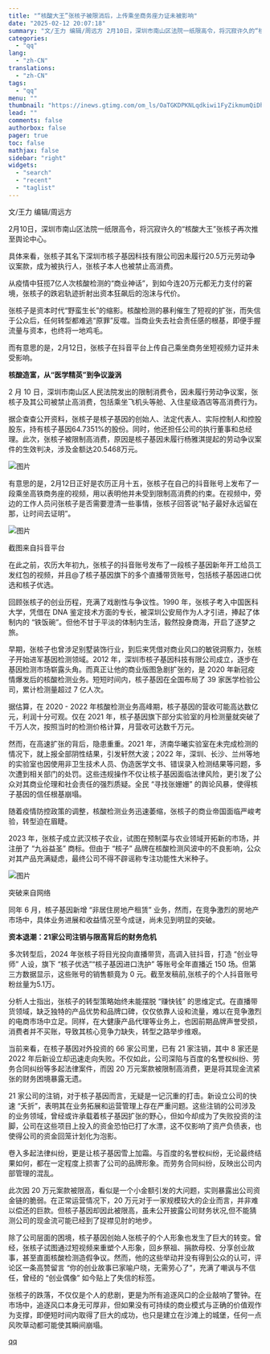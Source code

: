 ```yaml
---
title: "“核酸大王”张核子被限消后，上传乘坐商务座力证未被影响"
date: "2025-02-12 20:07:18"
summary: "文/王力 编辑/周远方 2月10日，深圳市南山区法院一纸限高令，将沉寂许久的“核酸大王”张核子再次..."
categories:
  - "qq"
lang:
  - "zh-CN"
translations:
  - "zh-CN"
tags:
  - "qq"
menu: ""
thumbnail: "https://inews.gtimg.com/om_ls/OaTGKDPKNLqdkiwi1FyZikmumQiDhOhtZCx3WpdFdLDj0AA_640360/0"
lead: ""
comments: false
authorbox: false
pager: true
toc: false
mathjax: false
sidebar: "right"
widgets:
  - "search"
  - "recent"
  - "taglist"
---
```


文/王力 编辑/周远方

2月10日，深圳市南山区法院一纸限高令，将沉寂许久的“核酸大王”张核子再次推至舆论中心。

具体来看，张核子其名下深圳市核子基因科技有限公司因未履行20.5万元劳动争议案款，成为被执行人，张核子本人也被禁止高消费。

从疫情中狂揽7亿人次核酸检测的“商业神话”，到如今连20万元都无力支付的窘境，张核子的跌宕轨迹折射出资本狂飙后的泡沫与代价。

张核子是资本时代“野蛮生长”的缩影。核酸检测的暴利催生了短视的扩张，而失信于公众后，任何转型都难逃“原罪”反噬。当商业失去社会责任感的根基，即便手握流量与资本，也终将一地鸡毛。

而有意思的是，2月12日，张核子在抖音平台上传自己乘坐商务坐短视频力证并未受影响。

**核酸造富，从“医学精英”到争议漩涡**

2 月 10 日，深圳市南山区人民法院发出的限制消费令，因未履行劳动争议案，张核子及其公司被禁止高消费，包括乘坐飞机头等舱、入住星级酒店等高消费行为。

据企查查公开资料，张核子是核子基因的创始人、法定代表人、实际控制人和控股股东，持有核子基因64.7351%的股份。同时，他还担任公司的执行董事和总经理。此次，张核子被限制高消费，原因是核子基因未履行杨雅淇提起的劳动争议案件的生效判决，涉及金额达20.5468万元。

![图片](https://inews.gtimg.com/om_bt/OIy_YZGsGi84TaRNxgE77YGfsmnkG8B7udt7FithV8pI4AA/641)

有意思的是，2月12日正好是农历正月十五，张核子在自己的抖音账号上发布了一段乘坐高铁商务座的视频，用以表明他并未受到限制高消费的约束。在视频中，旁边的工作人员问张核子是否需要澄清一些事情，张核子回答说“帖子最好永远留在那，让时间去证明”。

![图片](https://inews.gtimg.com/om_bt/OmRby59xqJtlTZDP_nv0O7Iq80k7fwGgMnYOWHWb5EbYUAA/641)

截图来自抖音平台

在此之前，农历大年初九，张核子的抖音账号发布了一段核子基因新年开工给员工发红包的视频，并且@了核子基因旗下的多个直播带货账号，包括核子基因进口优选和核子优选。

回顾张核子的创业历程，充满了戏剧性与争议性。1990 年，张核子考入中国医科大学，凭借在 DNA 鉴定技术方面的专长，被深圳公安局作为人才引进，捧起了体制内的 “铁饭碗”。但他不甘于平淡的体制内生活，毅然投身商海，开启了逐梦之旅。

早期，张核子也曾涉足别墅装饰行业，到后来凭借对商业风口的敏锐洞察力，张核子开始进军基因检测领域。2012 年，深圳市核子基因科技有限公司成立，逐步在基因检测市场崭露头角。而真正让他的商业版图急剧扩张的，是 2020 年新冠疫情爆发后的核酸检测业务。短短时间内，核子基因在全国布局了 39 家医学检验公司，累计检测量超过 7 亿人次。

据估算，在 2020 - 2022 年核酸检测业务高峰期，核子基因的营收可能高达数亿元，利润十分可观。仅在 2021 年，核子基因旗下部分实验室的月检测量就突破了千万人次，按照当时的检测价格计算，月营收可达数千万元。

然而，在高速扩张的背后，隐患重重。2021 年，济南华曦实验室在未完成检测的情况下，就上报全部阴性结果，引发轩然大波；2022 年，深圳、长沙、兰州等地的实验室也因使用非卫生技术人员、伪造医学文书、错误录入检测结果等问题，多次遭到相关部门的处罚。这些违规操作不仅让核子基因面临法律风险，更引发了公众对其商业伦理和社会责任的强烈质疑。全民 “寻找张姗姗” 的舆论风暴，使得核子基因的信任根基崩塌。

随着疫情防控政策的调整，核酸检测业务迅速萎缩，张核子的商业帝国面临严峻考验，转型迫在眉睫。

2023 年，张核子成立武汉核子农业，试图在预制菜与农业领域开拓新的市场，并注册了 “九谷益圣” 商标。但由于 “核子” 品牌在核酸检测风波中的不良影响，公众对其产品充满疑虑，最终公司不得不辟谣称专注功能性大米种子。

![图片](https://inews.gtimg.com/om_bt/OTIPY4KZK8ejWSc_Y_oHlq5BZjfwqRNl7tYeW5fP50xLgAA/641)

突破来自网络

同年 6 月，核子基因新增 “非居住房地产租赁” 业务，然而，在竞争激烈的房地产市场中，具体业务进展和收益情况至今成谜，尚未见到明显的突破。

**资本退潮：21家公司注销与限高背后的财务危机**

多次转型后，2024 年张核子将目光投向直播带货，高调入驻抖音，打造 “创业导师” 人设，旗下 “核子优选”“核子基因进口洗护” 等账号全年直播近 150 场。但第三方数据显示，这些账号的销售额竟为 0 元。截至发稿前,张核子的个人抖音账号粉丝量为5.1万。

分析人士指出，张核子的转型策略始终未能摆脱 “赚快钱” 的思维定式。在直播带货领域，缺乏独特的产品优势和品牌口碑，仅仅依靠人设和流量，难以在竞争激烈的电商市场中立足。同样，在大健康产品代理等业务上，也因前期品牌声誉受损，消费者并不买账，导致其核心竞争力缺失，转型之路举步维艰。

当前来看，在核子基因对外投资的 66 家公司里，已有 21 家注销，其中 8 家还是 2022 年后新设立却迅速走向失败。不仅如此，公司深陷与百度的名誉权纠纷、劳务合同纠纷等多起法律案件，而因 20 万元案款被限制高消费，更是将其现金流紧张的财务困境暴露无遗。

21 家公司的注销，对于核子基因而言，无疑是一记沉重的打击。新设立公司的快速 “夭折”，表明其在业务拓展和运营管理上存在严重问题。这些注销的公司涉及的业务领域，曾经或许承载着核子基因扩张的野心，但如今却成为了失败投资的注脚，公司在这些项目上投入的资金恐怕已打了水漂，这不仅影响了资产负债表，也使得公司的资金回笼计划化为泡影。

卷入多起法律纠纷，更是让核子基因雪上加霜。与百度的名誉权纠纷，无论最终结果如何，都在一定程度上损害了公司的品牌形象。而劳务合同纠纷，反映出公司内部管理的混乱。

此次因 20 万元案款被限高，看似是一个小金额引发的大问题，实则暴露出公司资金链的脆弱。在正常运营情况下，20 万元对于一家规模较大的企业而言，并非难以偿还的巨款。但核子基因却因此被限高，虽未公开披露公司财务状况,但不能猜测公司的现金流可能已经到了捉襟见肘的地步。

除了公司层面的困境，核子基因创始人张核子的个人形象也发生了巨大的转变。曾经，张核子试图通过短视频来重塑个人形象，回乡祭祖、捐款母校、分享创业故事，甚至直面核酸检测造假争议。然而，他的这些举动并没有得到公众的认可，评论区一条高赞留言 “你的创业故事已家喻户晓，无需劳心了”，充满了嘲讽与不信任，曾经的 “创业偶像” 如今贴上了失信的标签。

张核子的跌落，不仅仅是个人的悲剧，更是为所有追逐风口的企业敲响了警钟。在市场中，追逐风口本身无可厚非，但如果没有可持续的商业模式与正确的价值观作为支撑，即便短时间内取得了巨大的成功，也只是建立在沙滩上的城堡，任何一点风吹草动都可能使其瞬间崩塌。

[qq](https://new.qq.com/rain/a/20250212A08O7C00)
